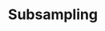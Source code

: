 ---
title: "Subsampling"

categories: ['']

tags: ['Subsampling']

arabic: ['الاختزال الجزئي', 'أخذ عينات فرعية']

publishers: ['معجم مصطلحات التعلم الآلي والتعلم العميق وعلم البيانات']

types: "word"

slug: ""
---
